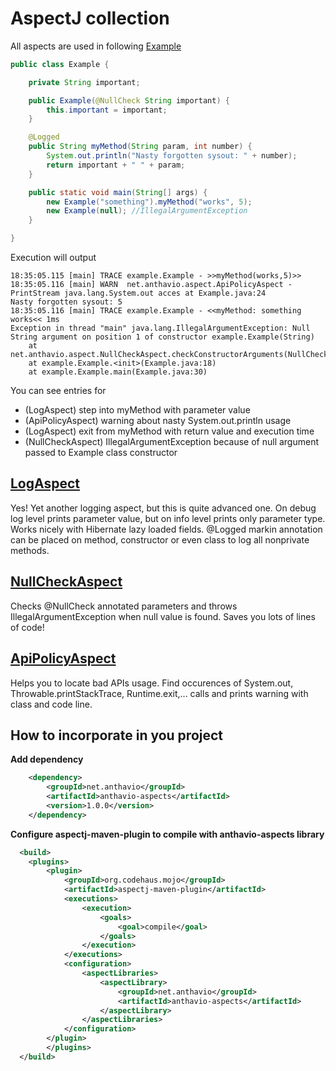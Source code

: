AspectJ collection
================

All aspects are used in following [Example](src/test/java/example/Example.java)


``` java
public class Example {

	private String important;

	public Example(@NullCheck String important) {
		this.important = important;
	}

	@Logged
	public String myMethod(String param, int number) {
		System.out.println("Nasty forgotten sysout: " + number);
		return important + " " + param;
	}

	public static void main(String[] args) {
		new Example("something").myMethod("works", 5);
		new Example(null); //IllegalArgumentException
	}

}
```

Execution will output
```
18:35:05.115 [main] TRACE example.Example - >>myMethod(works,5)>>
18:35:05.116 [main] WARN  net.anthavio.aspect.ApiPolicyAspect - PrintStream java.lang.System.out acces at Example.java:24
Nasty forgotten sysout: 5
18:35:05.116 [main] TRACE example.Example - <<myMethod: something works<< 1ms
Exception in thread "main" java.lang.IllegalArgumentException: Null String argument on position 1 of constructor example.Example(String)
	at net.anthavio.aspect.NullCheckAspect.checkConstructorArguments(NullCheckAspect.java:135)
	at example.Example.<init>(Example.java:18)
	at example.Example.main(Example.java:30)
```

You can see entries for
* (LogAspect) step into myMethod with parameter value
* (ApiPolicyAspect) warning about nasty System.out.println usage
* (LogAspect) exit from myMethod with return value and execution time
* (NullCheckAspect) IllegalArgumentException because of null argument passed to Example class constructor


[LogAspect](src/main/java/net/anthavio/aspect/LogAspect.java)
----------------
Yes! Yet another logging aspect, but this is quite advanced one.
On debug log level prints parameter value, but on info level prints only parameter type. 
Works nicely with Hibernate lazy loaded fields. @Logged markin annotation can be placed on method, constructor or even class to log all nonprivate methods.

[NullCheckAspect](src/main/java/net/anthavio/aspect/NullCheckAspect.java)
----------------
Checks @NullCheck annotated parameters and throws IllegalArgumentException when null value is found. Saves you lots of lines of code!

[ApiPolicyAspect](src/main/java/net/anthavio/aspect/ApiPolicyAspect.java)
----------------
Helps you to locate bad APIs usage.
Find occurences of System.out, Throwable.printStackTrace, Runtime.exit,... calls and prints warning with class and code line.


How to incorporate in you project
----------------

**Add dependency**

``` xml
	<dependency>
		<groupId>net.anthavio</groupId>
		<artifactId>anthavio-aspects</artifactId>
		<version>1.0.0</version>
	</dependency>
```

**Configure aspectj-maven-plugin to compile with anthavio-aspects library**

``` xml
  <build>
    <plugins>
  		<plugin>
  			<groupId>org.codehaus.mojo</groupId>
  			<artifactId>aspectj-maven-plugin</artifactId>
  			<executions>
  				<execution>
  					<goals>
  						<goal>compile</goal>
  					</goals>
  				</execution>
  			</executions>
  			<configuration>
  				<aspectLibraries>
  					<aspectLibrary>
  						<groupId>net.anthavio</groupId>
  						<artifactId>anthavio-aspects</artifactId>
  					</aspectLibrary>
  				</aspectLibraries>
  			</configuration>
  		</plugin>
		</plugins>
  </build>
```
